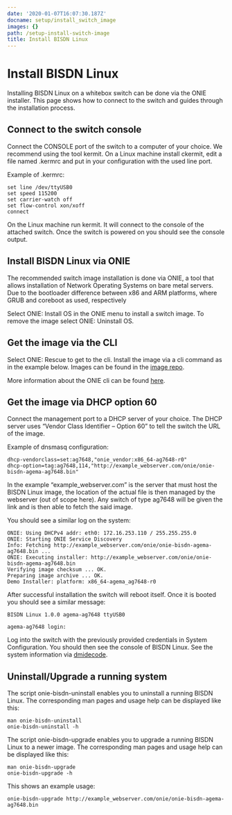 ```yaml
---
date: '2020-01-07T16:07:30.187Z'
docname: setup/install_switch_image
images: {}
path: /setup-install-switch-image
title: Install BISDN Linux
---
```


# Install BISDN Linux

Installing BISDN Linux on a whitebox switch can be done via the ONIE installer. This page shows how to connect to the switch and guides through the installation process.

## Connect to the switch console

Connect the CONSOLE port of the switch to a computer of your choice. We recommend using the tool kermit. On a Linux machine install ckermit, edit a file named .kermrc and put in your configuration with the used line port.

Example of .kermrc:

```
set line /dev/ttyUSB0
set speed 115200
set carrier-watch off
set flow-control xon/xoff
connect
```

On the Linux machine run kermit. It will connect to the console of the attached switch. Once the switch is powered on you should see the console output.

## Install BISDN Linux via ONIE

The recommended switch image installation is done via ONIE, a tool that allows installation of Network Operating Systems on bare metal servers. Due to the bootloader difference between x86 and ARM platforms, where GRUB and coreboot as used, respectively

Select ONIE: Install OS in the ONIE menu to install a switch image. To remove the image select ONIE: Uninstall OS.

## Get the image via the CLI

Select ONIE: Rescue to get to the cli. Install the image via a cli command as in the example below. Images can be found in the [image repo](http://repo.bisdn.de/pub/onie/).

More information about the ONIE cli can be found [here](https://opencomputeproject.github.io/onie/cli/index.html#onie-nos-install).

## Get the image via DHCP option 60

Connect the management port to a DHCP server of your choice. The DHCP server uses “Vendor Class Identifier – Option 60” to tell the switch the URL of the image.

Example of dnsmasq configuration:

```
dhcp-vendorclass=set:ag7648,"onie_vendor:x86_64-ag7648-r0"
dhcp-option=tag:ag7648,114,"http://example_webserver.com/onie/onie-bisdn-agema-ag7648.bin"
```

In the example “example_webserver.com” is the server that must host the BISDN Linux image, the location of the actual file is then managed by the webserver (out of scope here). Any switch of type ag7648 will be given the link and is then able to fetch the said image.

You should see a similar log on the system:

```
ONIE: Using DHCPv4 addr: eth0: 172.16.253.110 / 255.255.255.0
ONIE: Starting ONIE Service Discovery
Info: Fetching http://example_webserver.com/onie/onie-bisdn-agema-ag7648.bin ...
ONIE: Executing installer: http://example_webserver.com/onie/onie-bisdn-agema-ag7648.bin
Verifying image checksum ... OK.
Preparing image archive ... OK.
Demo Installer: platform: x86_64-agema_ag7648-r0
```

After successful installation the switch will reboot itself. Once it is booted you should see a similar message:

```
BISDN Linux 1.0.0 agema-ag7648 ttyUSB0

agema-ag7648 login:
```

Log into the switch with the previously provided credentials in System Configuration. You should then see the console of BISDN Linux. See the system information via [dmidecode](https://wiki.ubuntuusers.de/dmidecode/).

## Uninstall/Upgrade a running system

The script onie-bisdn-uninstall enables you to uninstall a running BISDN Linux. The corresponding man pages and usage help can be displayed like this:

```
man onie-bisdn-uninstall
onie-bisdn-uninstall -h
```

The script onie-bisdn-upgrade enables you to upgrade a running BISDN Linux to a newer image. The corresponding man pages and usage help can be displayed like this:

```
man onie-bisdn-upgrade
onie-bisdn-upgrade -h
```

This shows an example usage:

```
onie-bisdn-upgrade http://example_webserver.com/onie/onie-bisdn-agema-ag7648.bin
```
